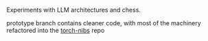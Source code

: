 Experiments with LLM architectures and chess.

prototype branch contains cleaner code, with most of the machinery refactored into the [torch-nibs](https://github.com/manyhue/torch_nibs) repo